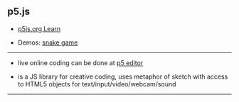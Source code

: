 
## p5.js

* [p5js.org Learn](p5js-learn.md)

* Demos: [snake game](demo-interaction-snake-game.html)

---

* live online coding can be done at [p5 editor](https://editor.p5js.org/)

* is a JS library for creative coding, uses metaphor of sketch with access to HTML5 objects for text/input/video/webcam/sound

---
